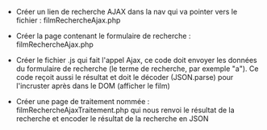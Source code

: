 - Créer un lien de recherche AJAX dans la nav qui va pointer
  vers le fichier : 
    filmRechercheAjax.php

- Créer la page contenant le formulaire de recherche :
    filmRechercheAjax.php

- Créer le fichier .js qui fait l'appel Ajax,
  ce code doit envoyer les données du formulaire de recherche (le terme de recherche, par exemple "a").
  Ce code reçoit aussi le résultat et doit le décoder (JSON.parse) pour l'incruster après dans le DOM (afficher le film)

- Créer une page de traitement nommée : 
    filmRechercheAjaxTraitement.php
  qui nous renvoi le résultat de la recherche et encoder le résultat de la recherche en JSON